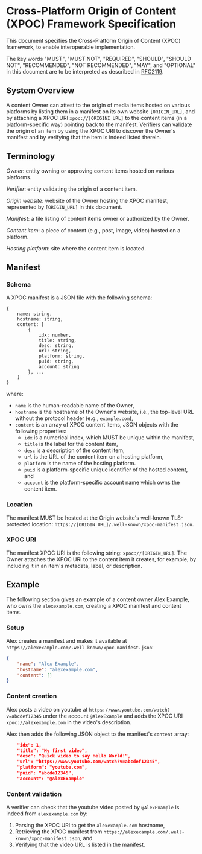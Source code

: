 # Cross-Platform Origin of Content (XPOC) Framework Specification

This document specifies the Cross-Platform Origin of Content (XPOC) framework, to enable interoperable implementation.

The key words "MUST", "MUST NOT", "REQUIRED", "SHOULD", "SHOULD NOT", "RECOMMENDED", "NOT RECOMMENDED", "MAY", and "OPTIONAL" in this document are to be interpreted as described in [RFC2119](https://www.rfc-editor.org/rfc/rfc2119).

## System Overview

A content Owner can attest to the origin of media items hosted on various platforms by listing them in a manifest on its own website `[ORIGIN_URL]`, and by attaching a XPOC URI `xpoc://[ORIGINI_URL]` to the content items (in a platform-specific way) pointing back to the manifest. Verifiers can validate the origin of an item by using the XPOC URI to discover the Owner's manifest and by verifying that the item is indeed listed therein.

## Terminology

*Owner*: entity owning or approving content items hosted on various platforms.

*Verifier*: entity validating the origin of a content item.

*Origin website*: website of the Owner hosting the XPOC manifest, represented by `[ORIGIN_URL]` in this document.

*Manifest*: a file listing of content items owner or authorized by the Owner.

*Content item*: a piece of content (e.g., post, image, video) hosted on a platform.

*Hosting platform*: site where the content item is located.

## Manifest

### Schema

A XPOC manifest is a JSON file with the following schema:

```
{
    name: string,
    hostname: string,
    content: [
        {
            idx: number,
            title: string,
            desc: string,
            url: string,
            platform: string,
            puid: string,
            account: string
        }, ...
    ]
}
```

where:
* `name` is the human-readable name of the Owner,
* `hostname` is the hostname of the Owner's website, i.e., the top-level URL without the protocol header (e.g., `example.com`),
* `content` is an array of XPOC content items, JSON objects with the following properties:
  * `idx` is a numerical index, which MUST be unique within the manifest,
  * `title` is the label for the content item,
  * `desc` is a description of the content item,
  * `url` is the URL of the content item on a hosting platform,
  * `platform` is the name of the hosting platform.
  * `puid` is a platform-specific unique identifier of the hosted content, and
  * `account` is the platform-specific account name which owns the content item.

### Location

The manifest MUST be hosted at the Origin website's well-known TLS-protected location: `https://[ORIGIN_URL]/.well-known/xpoc-manifest.json`.

### XPOC URI

The manifest XPOC URI is the following string: `xpoc://[ORIGIN_URL]`. The Owner attaches the XPOC URI to the content item it creates, for example, by including it in an item's metadata, label, or description.

## Example

The following section gives an example of a content owner Alex Example, who owns the `alexexample.com`, creating a XPOC manifest and content items.

### Setup

Alex creates a manifest and makes it available at `https://alexexample.com/.well-known/xpoc-manifest.json`:

```json
{
    "name": "Alex Example",
    "hostname": "alexexample.com",
    "content": []
}
```

### Content creation

Alex posts a video on youtube at `https://www.youtube.com/watch?v=abcdef12345` under the account `@AlexExample` and adds the XPOC URI `xpoc://alexexample.com` in the video's description.

Alex then adds the following JSON object to the manifest's `content` array:
```json
    "idx": 1,
    "title": "My first video",
    "desc": "Quick video to say Hello World!",
    "url": "https://www.youtube.com/watch?v=abcdef12345",
    "platform": "youtube.com",
    "puid": "abcde12345",
    "account": "@AlexExample"
```

### Content validation

A verifier can check that the youtube video posted by `@AlexExample` is indeed from `alexexample.com` by:
1. Parsing the XPOC URI to get the `alexexample.com` hostname,
2. Retrieving the XPOC manifest from `https://alexexample.com/.well-known/xpoc-manifest.json`, and
3. Verifying that the video URL is listed in the manifest.